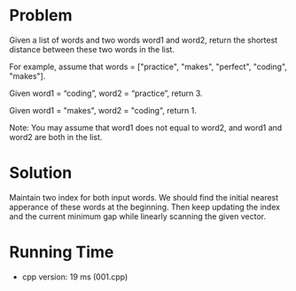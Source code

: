 # Problem

Given a list of words and two words word1 and word2, return the shortest distance between these two words in the list.

For example, assume that words = ["practice", "makes", "perfect", "coding", "makes"].

Given word1 = “coding”, word2 = “practice”, return 3.

Given word1 = "makes", word2 = "coding", return 1.

Note:
You may assume that word1 does not equal to word2, and word1 and word2 are both in the list.

# Solution

Maintain two index for both input words. We should find the initial nearest apperance of these words at the beginning. Then keep updating the index and the current minimum gap while linearly scanning the given vector.

# Running Time

- cpp version: 19 ms (001.cpp)

